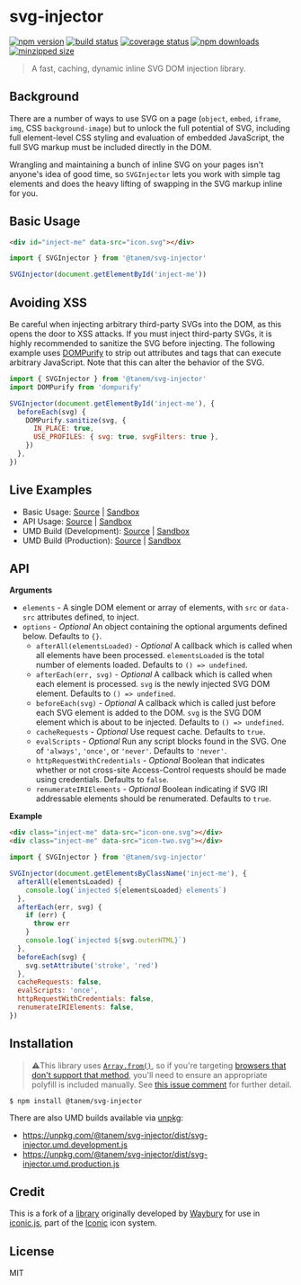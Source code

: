 # svg-injector

[![npm version](https://img.shields.io/npm/v/@tanem/svg-injector.svg?style=flat-square)](https://www.npmjs.com/package/@tanem/svg-injector)
[![build status](https://img.shields.io/github/actions/workflow/status/tanem/svg-injector/ci.yml?branch=master&style=flat-square)](https://github.com/tanem/svg-injector/actions?query=workflow%3ACI)
[![coverage status](https://img.shields.io/codecov/c/github/tanem/svg-injector.svg?style=flat-square)](https://codecov.io/gh/tanem/svg-injector)
[![npm downloads](https://img.shields.io/npm/dm/@tanem/svg-injector.svg?style=flat-square)](https://www.npmjs.com/package/@tanem/svg-injector)
[![minzipped size](https://img.shields.io/bundlephobia/minzip/@tanem/svg-injector?style=flat-square)](https://bundlephobia.com/result?p=@tanem/svg-injector)

> A fast, caching, dynamic inline SVG DOM injection library.

## Background

There are a number of ways to use SVG on a page (`object`, `embed`, `iframe`, `img`, CSS `background-image`) but to unlock the full potential of SVG, including full element-level CSS styling and evaluation of embedded JavaScript, the full SVG markup must be included directly in the DOM.

Wrangling and maintaining a bunch of inline SVG on your pages isn't anyone's idea of good time, so `SVGInjector` lets you work with simple tag elements and does the heavy lifting of swapping in the SVG markup inline for you.

## Basic Usage

```html
<div id="inject-me" data-src="icon.svg"></div>
```

```js
import { SVGInjector } from '@tanem/svg-injector'

SVGInjector(document.getElementById('inject-me'))
```

## Avoiding XSS

Be careful when injecting arbitrary third-party SVGs into the DOM, as this opens the door to XSS attacks. If you must inject third-party SVGs, it is highly recommended to sanitize the SVG before injecting. The following example uses [DOMPurify](https://github.com/cure53/DOMPurify) to strip out attributes and tags that can execute arbitrary JavaScript. Note that this can alter the behavior of the SVG.

```js
import { SVGInjector } from '@tanem/svg-injector'
import DOMPurify from 'dompurify'

SVGInjector(document.getElementById('inject-me'), {
  beforeEach(svg) {
    DOMPurify.sanitize(svg, {
      IN_PLACE: true,
      USE_PROFILES: { svg: true, svgFilters: true },
    })
  },
})
```

## Live Examples

- Basic Usage: [Source](https://github.com/tanem/svg-injector/tree/master/examples/basic-usage) | [Sandbox](https://codesandbox.io/s/github/tanem/svg-injector/tree/master/examples/basic-usage)
- API Usage: [Source](https://github.com/tanem/svg-injector/tree/master/examples/api-usage) | [Sandbox](https://codesandbox.io/s/github/tanem/svg-injector/tree/master/examples/api-usage)
- UMD Build (Development): [Source](https://github.com/tanem/svg-injector/tree/master/examples/umd-dev) | [Sandbox](https://codesandbox.io/s/github/tanem/svg-injector/tree/master/examples/umd-dev)
- UMD Build (Production): [Source](https://github.com/tanem/svg-injector/tree/master/examples/umd-prod) | [Sandbox](https://codesandbox.io/s/github/tanem/svg-injector/tree/master/examples/umd-prod)

## API

**Arguments**

- `elements` - A single DOM element or array of elements, with `src` or `data-src` attributes defined, to inject.
- `options` - _Optional_ An object containing the optional arguments defined below. Defaults to `{}`.
  - `afterAll(elementsLoaded)` - _Optional_ A callback which is called when all elements have been processed. `elementsLoaded` is the total number of elements loaded. Defaults to `() => undefined`.
  - `afterEach(err, svg)` - _Optional_ A callback which is called when each element is processed. `svg` is the newly injected SVG DOM element. Defaults to `() => undefined`.
  - `beforeEach(svg)` - _Optional_ A callback which is called just before each SVG element is added to the DOM. `svg` is the SVG DOM element which is about to be injected. Defaults to `() => undefined`.
  - `cacheRequests` - _Optional_ Use request cache. Defaults to `true`.
  - `evalScripts` - _Optional_ Run any script blocks found in the SVG. One of `'always'`, `'once'`, or `'never'`. Defaults to `'never'`.
  - `httpRequestWithCredentials` - _Optional_ Boolean that indicates whether or not cross-site Access-Control requests should be made using credentials. Defaults to `false`.
  - `renumerateIRIElements` - _Optional_ Boolean indicating if SVG IRI addressable elements should be renumerated. Defaults to `true`.

**Example**

```html
<div class="inject-me" data-src="icon-one.svg"></div>
<div class="inject-me" data-src="icon-two.svg"></div>
```

```js
import { SVGInjector } from '@tanem/svg-injector'

SVGInjector(document.getElementsByClassName('inject-me'), {
  afterAll(elementsLoaded) {
    console.log(`injected ${elementsLoaded} elements`)
  },
  afterEach(err, svg) {
    if (err) {
      throw err
    }
    console.log(`injected ${svg.outerHTML}`)
  },
  beforeEach(svg) {
    svg.setAttribute('stroke', 'red')
  },
  cacheRequests: false,
  evalScripts: 'once',
  httpRequestWithCredentials: false,
  renumerateIRIElements: false,
})
```

## Installation

> ⚠️This library uses [`Array.from()`](https://developer.mozilla.org/en-US/docs/Web/JavaScript/Reference/Global_Objects/Array/from), so if you're targeting [browsers that don't support that method](https://kangax.github.io/compat-table/es6/#test-Array_static_methods), you'll need to ensure an appropriate polyfill is included manually. See [this issue comment](https://github.com/tanem/svg-injector/issues/97#issuecomment-483365473) for further detail.

```
$ npm install @tanem/svg-injector
```

There are also UMD builds available via [unpkg](https://unpkg.com/):

- https://unpkg.com/@tanem/svg-injector/dist/svg-injector.umd.development.js
- https://unpkg.com/@tanem/svg-injector/dist/svg-injector.umd.production.js

## Credit

This is a fork of a [library](https://github.com/iconic/SVGInjector) originally developed by [Waybury](http://waybury.com/) for use in [iconic.js](https://useiconic.com/tools/iconic-js/), part of the [Iconic](https://useiconic.com/) icon system.

## License

MIT
